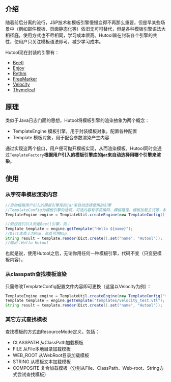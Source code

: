## 介绍

随着前后分离的流行，JSP技术和模板引擎慢慢变得不再那么重要，但是早某些场景中（例如邮件模板、页面静态化等）依旧无可可替代，但是各种模板引擎语法大相径庭，使用方式也不尽相同，学习成本很高。Hutool旨在封装各个引擎的共性，使用户只关注模板语法即可，减少学习成本。

Hutool现在封装的引擎有：

- [Beetl](http://ibeetl.com/)
- [Enjoy](https://gitee.com/jfinal/enjoy)
- [Rythm](http://rythmengine.org/)
- [FreeMarker](https://freemarker.apache.org/)
- [Velocity](http://velocity.apache.org/)
- [Thymeleaf](https://www.thymeleaf.org/)

## 原理

类似于Java日志门面的思想，Hutool将模板引擎的渲染抽象为两个概念：

- TemplateEngine 模板引擎，用于封装模板对象，配置各种配置
- Template 模板对象，用于配合参数渲染产生内容

通过实现这两个接口，用户便可抛开模板实现，从而渲染模板。Hutool同时会通过`TemplateFactory`**根据用户引入的模板引擎库的jar来自动选择用哪个引擎来渲染**。

## 使用

### 从字符串模板渲染内容
```java
//自动根据用户引入的模板引擎库的jar来自动选择使用的引擎
//TemplateConfig为模板引擎的选项，可选内容有字符编码、模板路径、模板加载方式等，默认通过模板字符串渲染
TemplateEngine engine = TemplateUtil.createEngine(new TemplateConfig());

//假设我们引入的是Beetl引擎，则：
Template template = engine.getTemplate("Hello ${name}");
//Dict本质上为Map，此处可用Map
String result = template.render(Dict.create().set("name", "Hutool"));
//输出：Hello Hutool
```

也就是说，使用Hutool之后，无论你用任何一种模板引擎，代码不变（只变更模板内容）。

### 从classpath查找模板渲染

只需修改TemplateConfig配置文件内容即可更换（这里以Velocity为例）：

```java
TemplateEngine engine = TemplateUtil.createEngine(new TemplateConfig("templates", ResourceMode.CLASSPATH));
Template template = engine.getTemplate("templates/velocity_test.vtl");
String result = template.render(Dict.create().set("name", "Hutool"));
```

### 其它方式查找模板

查找模板的方式由ResourceMode定义，包括：

- CLASSPATH 从ClassPath加载模板
- FILE 从File本地目录加载模板
- WEB_ROOT 从WebRoot目录加载模板
- STRING 从模板文本加载模板
- COMPOSITE 复合加载模板（分别从File、ClassPath、Web-root、String方式尝试查找模板）
